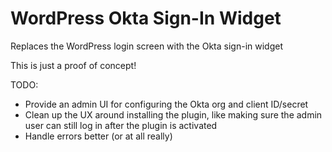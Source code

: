 # WordPress Okta Sign-In Widget

Replaces the WordPress login screen with the Okta sign-in widget

This is just a proof of concept!

TODO:

* Provide an admin UI for configuring the Okta org and client ID/secret
* Clean up the UX around installing the plugin, like making sure the admin user can still log in after the plugin is activated
* Handle errors better (or at all really)
